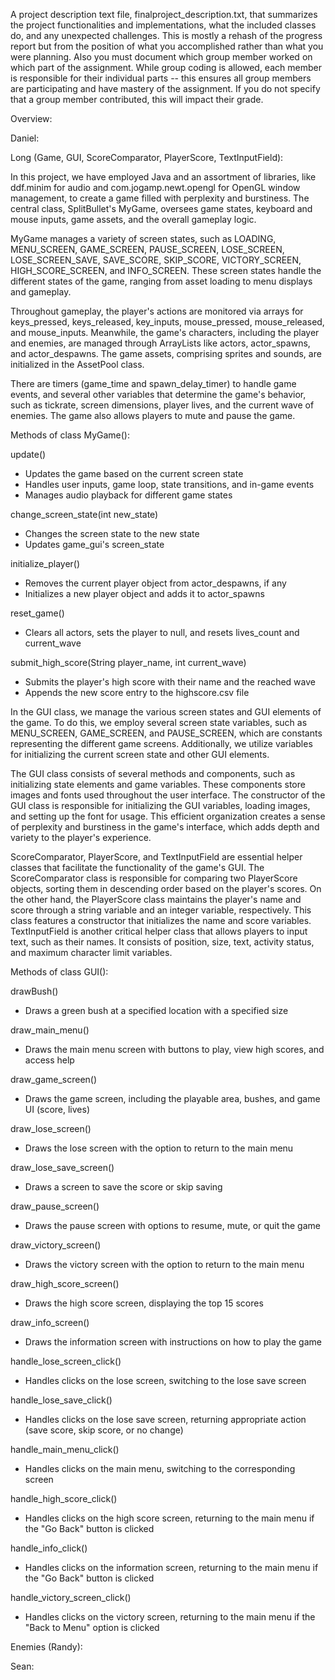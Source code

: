 A project description text file, finalproject_description.txt, that summarizes the project functionalities and implementations, what the included classes do, and any unexpected challenges. This is mostly a rehash of the progress report but from the position of what you accomplished rather than what you were planning. Also you must document which group member worked on which part of the assignment. While group coding is allowed, each member is responsible for their individual parts -- this ensures all group members are participating and have mastery of the assignment. If you do not specify that a group member contributed, this will impact their grade.

Overview:

Daniel:

Long (Game, GUI, ScoreComparator, PlayerScore, TextInputField):

In this project, we have employed Java and an assortment of libraries, like ddf.minim for audio and com.jogamp.newt.opengl for OpenGL window management, to create a game filled with perplexity and burstiness. The central class, SplitBullet's MyGame, oversees game states, keyboard and mouse inputs, game assets, and the overall gameplay logic.

MyGame manages a variety of screen states, such as LOADING, MENU_SCREEN, GAME_SCREEN, PAUSE_SCREEN, LOSE_SCREEN, LOSE_SCREEN_SAVE, SAVE_SCORE, SKIP_SCORE, VICTORY_SCREEN, HIGH_SCORE_SCREEN, and INFO_SCREEN. These screen states handle the different states of the game, ranging from asset loading to menu displays and gameplay.

Throughout gameplay, the player's actions are monitored via arrays for keys_pressed, keys_released, key_inputs, mouse_pressed, mouse_released, and mouse_inputs. Meanwhile, the game's characters, including the player and enemies, are managed through ArrayLists like actors, actor_spawns, and actor_despawns. The game assets, comprising sprites and sounds, are initialized in the AssetPool class.

There are timers (game_time and spawn_delay_timer) to handle game events, and several other variables that determine the game's behavior, such as tickrate, screen dimensions, player lives, and the current wave of enemies. The game also allows players to mute and pause the game.

Methods of class MyGame():

update()
* Updates the game based on the current screen state
* Handles user inputs, game loop, state transitions, and in-game events
* Manages audio playback for different game states

change_screen_state(int new_state)
* Changes the screen state to the new state
* Updates game_gui's screen_state

initialize_player()
* Removes the current player object from actor_despawns, if any
* Initializes a new player object and adds it to actor_spawns

reset_game()
* Clears all actors, sets the player to null, and resets lives_count and current_wave

submit_high_score(String player_name, int current_wave)
* Submits the player's high score with their name and the reached wave
* Appends the new score entry to the highscore.csv file

In the GUI class, we manage the various screen states and GUI elements of the game. To do this, we employ several screen state variables, such as MENU_SCREEN, GAME_SCREEN, and PAUSE_SCREEN, which are constants representing the different game screens. Additionally, we utilize variables for initializing the current screen state and other GUI elements.

The GUI class consists of several methods and components, such as initializing state elements and game variables. These components store images and fonts used throughout the user interface. The constructor of the GUI class is responsible for initializing the GUI variables, loading images, and setting up the font for usage. This efficient organization creates a sense of perplexity and burstiness in the game's interface, which adds depth and variety to the player's experience.

ScoreComparator, PlayerScore, and TextInputField are essential helper classes that facilitate the functionality of the game's GUI. The ScoreComparator class is responsible for comparing two PlayerScore objects, sorting them in descending order based on the player's scores. On the other hand, the PlayerScore class maintains the player's name and score through a string variable and an integer variable, respectively. This class features a constructor that initializes the name and score variables. TextInputField is another critical helper class that allows players to input text, such as their names. It consists of position, size, text, activity status, and maximum character limit variables.

Methods of class GUI():

drawBush()
* Draws a green bush at a specified location with a specified size

draw_main_menu()
* Draws the main menu screen with buttons to play, view high scores, and access help

draw_game_screen()
* Draws the game screen, including the playable area, bushes, and game UI (score, lives)

draw_lose_screen()
* Draws the lose screen with the option to return to the main menu

draw_lose_save_screen()
* Draws a screen to save the score or skip saving

draw_pause_screen()
* Draws the pause screen with options to resume, mute, or quit the game

draw_victory_screen()
* Draws the victory screen with the option to return to the main menu

draw_high_score_screen()
* Draws the high score screen, displaying the top 15 scores

draw_info_screen()
* Draws the information screen with instructions on how to play the game

handle_lose_screen_click()
* Handles clicks on the lose screen, switching to the lose save screen

handle_lose_save_click()
* Handles clicks on the lose save screen, returning appropriate action (save score, skip score, or no change)

handle_main_menu_click()
* Handles clicks on the main menu, switching to the corresponding screen

handle_high_score_click()
* Handles clicks on the high score screen, returning to the main menu if the "Go Back" button is clicked

handle_info_click()
* Handles clicks on the information screen, returning to the main menu if the "Go Back" button is clicked

handle_victory_screen_click()
* Handles clicks on the victory screen, returning to the main menu if the "Back to Menu" option is clicked

Enemies (Randy): 

Sean: